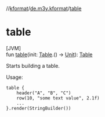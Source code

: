 //[kformat](../../index.md)/[de.m3y.kformat](index.md)/[table](table.md)

# table

[JVM]\
fun [table](table.md)(init: [Table](-table/index.md).() -> [Unit](https://kotlinlang.org/api/latest/jvm/stdlib/kotlin/-unit/index.html)): [Table](-table/index.md)

Starts building a table.

Usage:

```
table {
    header("A", "B", "C")
    row(10, "some text value", 2.1f)
    ...
}.render(StringBuilder())
```
